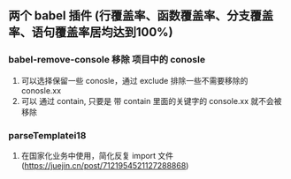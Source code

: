 ## 两个 babel 插件 (行覆盖率、函数覆盖率、分支覆盖率、语句覆盖率居均达到100%)

### babel-remove-console 移除 项目中的 conosle  
 1. 可以选择保留一些 conosle，通过 exclude 排除一些不需要移除的 conosle.xx  
 2. 可以 通过 contain, 只要是 带 contain 里面的关键字的 console.xx 就不会被移除 

### parseTemplatei18 
1.  在国家化业务中使用，简化反复 import 文件 (https://juejin.cn/post/7121954521127288868)